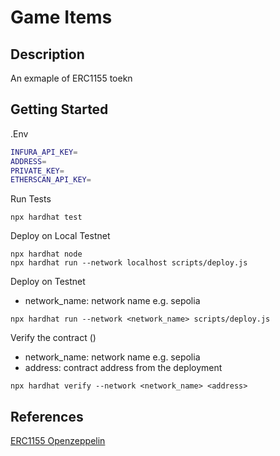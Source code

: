 # Game Items
## Description
An exmaple of ERC1155 toekn

## Getting Started
.Env
```bash 
INFURA_API_KEY=
ADDRESS=
PRIVATE_KEY=
ETHERSCAN_API_KEY=
```

Run Tests
```shell
npx hardhat test
```

Deploy on Local Testnet
```shell 
npx hardhat node
npx hardhat run --network localhost scripts/deploy.js
```

Deploy on Testnet
- network_name: network name e.g. sepolia

```shell
npx hardhat run --network <network_name> scripts/deploy.js 
```

Verify the contract ()
- network_name: network name e.g. sepolia
- address: contract address from the deployment

``` shell
npx hardhat verify --network <network_name> <address>
```

## References
[ERC1155 Openzeppelin](https://docs.openzeppelin.com/contracts/3.x/erc1155)  

